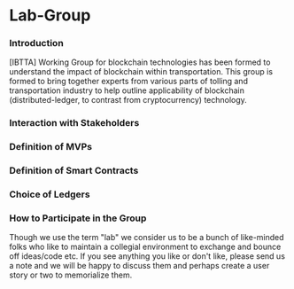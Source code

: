 # Lab-Group

### Introduction

[IBTTA] Working Group for blockchain technologies has been formed to understand the impact of blockchain within transportation. This group is formed to bring together experts from various parts of tolling and transportation industry to help outline applicability of blockchain (distributed-ledger, to contrast from cryptocurrency) technology.

### Interaction with Stakeholders



### Definition of MVPs


### Definition of Smart Contracts


### Choice of Ledgers


### How to Participate in the Group

Though we use the term "lab" we consider us to be a bunch of like-minded folks who like to maintain a collegial environment to exchange and bounce off ideas/code etc. If you see anything you like or don't like, please send us a note and we will be happy to discuss them and perhaps create a user story or two to memorialize them.
